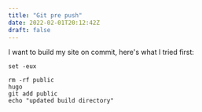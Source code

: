 ```yaml
---
title: "Git pre push"
date: 2022-02-01T20:12:42Z
draft: false
---
```



I want to build my site on commit, here's what I tried first:


```
set -eux

rm -rf public
hugo
git add public
echo "updated build directory"
```